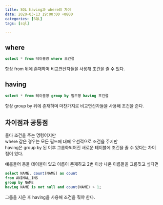 ```yaml
---
title: SQL having과 where의 차이
date: 2020-03-13 19:00:00 +0800
categories: [SQL]
tags: [sql]

---
```


## where
```sql
select * from 테이블명 where 조건절
```
항상 from 뒤에 존재하며 비교연산자들을 사용해 조건을 줄 수 있다.


## having
```sql
select * from 테이블명 group by 필드명 having 조건절
```
항상 group by 뒤에 존재하며 마찬가지로 비교연산자들을 사용해 조건을 준다.


## 차이점과 공통점
둘다 조건을 주는 명령어지만  
where 같은 경우는 모든 필드에 대해 우선적으로 조건을 주지만  
having은 group by 된 이후 그룹화되어진 새로운 테이블에 조건을 줄 수 있다는 차이점이 있다.  

예를들어 동물 테이블이 있고 이름이 존재하고 2번 이상 나온 이름들을 그룹짓고 싶다면
```sql
select NAME, count(NAME) as count
from ANIMAL_INS
group by NAME
having NAME is not null and count(NAME) > 1;
```
그룹을 지은 후 having을 사용해 조건을 줘야 한다.